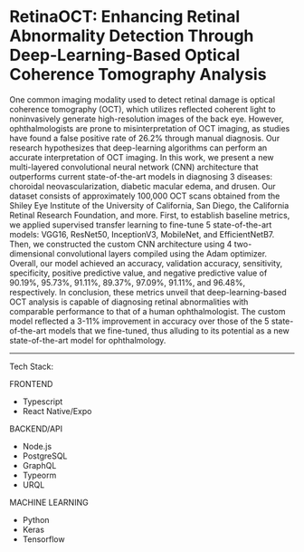 # RetinaOCT: Enhancing Retinal Abnormality Detection Through Deep-Learning-Based Optical Coherence Tomography Analysis

One common imaging modality used to detect retinal damage is optical coherence tomography (OCT), which utilizes reflected coherent light to noninvasively generate high-resolution images of the back eye. However, ophthalmologists are prone to misinterpretation of OCT imaging, as studies have found a false positive rate of 26.2% through manual diagnosis. Our research hypothesizes that deep-learning algorithms can perform an accurate interpretation of OCT imaging. In this work, we present a new multi-layered convolutional neural network (CNN) architecture that outperforms current state-of-the-art models in diagnosing 3 diseases: choroidal neovascularization, diabetic macular edema, and drusen. Our dataset consists of approximately 100,000 OCT scans obtained from the Shiley Eye Institute of the University of California, San Diego, the California Retinal Research Foundation, and more. First, to establish baseline metrics, we applied supervised transfer learning to fine-tune 5 state-of-the-art models: VGG16, ResNet50, InceptionV3, MobileNet, and EfficientNetB7. Then, we constructed the custom CNN architecture using 4 two-dimensional convolutional layers compiled using the Adam optimizer. Overall, our model achieved an accuracy, validation accuracy, sensitivity, specificity, positive predictive value, and negative predictive value of 90.19%, 95.73%, 91.11%, 89.37%, 97.09%, 91.11%, and 96.48%, respectively. In conclusion, these metrics unveil that deep-learning-based OCT analysis is capable of diagnosing retinal abnormalities with comparable performance to that of a human ophthalmologist. The custom model reflected a 3-11% improvement in accuracy over those of the 5 state-of-the-art models that we fine-tuned, thus alluding to its potential as a new state-of-the-art model for ophthalmology.

___


Tech Stack:

FRONTEND
- Typescript
- React Native/Expo

BACKEND/API
- Node.js
- PostgreSQL
- GraphQL
- Typeorm
- URQL

MACHINE LEARNING
- Python
- Keras
- Tensorflow
